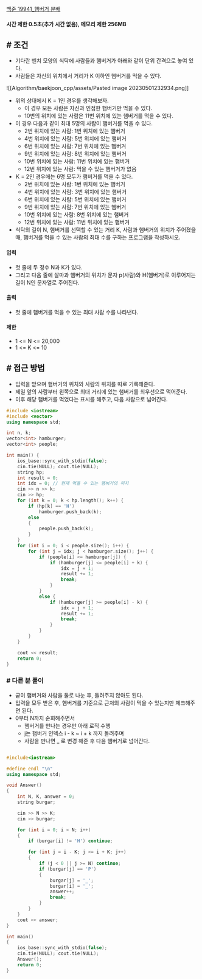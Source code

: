 
[백준 19941_햄버거 분배](https://www.acmicpc.net/problem/19941)


#### **시간 제한 0.5초(추가 시간 없음), 메모리 제한 256MB**


## **# 조건**

- 기다란 벤치 모양의 식탁에 사람들과 햄버거가 아래와 같이 단위 간격으로 놓여 있다. 
- 사람들은 자신의 위치에서 거리가 K 이하인 햄버거를 먹을 수 있다.

![[Algorithm/baekjoon_cpp/assets/Pasted image 20230501232934.png]]

- 위의 상태에서 K = 1인 경우를 생각해보자. 
	- 이 경우 모든 사람은 자신과 인접한 햄버거만 먹을 수 있다. 
	- 10번의 위치에 있는 사람은 11번 위치에 있는 햄버거를 먹을 수 있다. 
- 이 경우 다음과 같이 최대 5명의 사람이 햄버거를 먹을 수 있다.
	-   2번 위치에 있는 사람: 1번 위치에 있는 햄버거
	-   4번 위치에 있는 사람: 5번 위치에 있는 햄버거
	-   6번 위치에 있는 사람: 7번 위치에 있는 햄버거
	-   9번 위치에 있는 사람: 8번 위치에 있는 햄버거
	-   10번 위치에 있는 사람: 11번 위치에 있는 햄버거
	-   12번 위치에 있는 사람: 먹을 수 있는 햄버거가 없음
-  K = 2인 경우에는 6명 모두가 햄버거를 먹을 수 있다.
	-   2번 위치에 있는 사람: 1번 위치에 있는 햄버거
	-   4번 위치에 있는 사람: 3번 위치에 있는 햄버거
	-   6번 위치에 있는 사람: 5번 위치에 있는 햄버거
	-   9번 위치에 있는 사람: 7번 위치에 있는 햄버거
	-   10번 위치에 있는 사람: 8번 위치에 있는 햄버거
	-   12번 위치에 있는 사람: 11번 위치에 있는 햄버거
- 식탁의 길이 N, 햄버거를 선택할 수 있는 거리 K, 사람과 햄버거의 위치가 주어졌을 때, 햄버거를 먹을 수 있는 사람의 최대 수를 구하는 프로그램을 작성하시오.


#### **입력**
- 첫 줄에 두 정수 N과 K가 있다.
- 그리고 다음 줄에 살마과 햄버거의 위치가 문자 p(사람)와 H(햄버거)로 이루어지는 길이 N인 문자열로 주어진다.


#### **출력**
- 첫 줄에 햄버거를 먹을 수 있는 최대 사람 수를 나타낸다.


#### **제한**
- 1 <= N <= 20,000
- 1 <= K <= 10


## **# 접근 방법**

- 입력을 받으며 햄버거의 위치와 사람의 위치를 따로 기록해준다.
- 제일 앞의 사람부터 왼쪽으로 최대 거리에 있는 햄버거를 최우선으로 먹어준다.
- 이후 해당 햄버거를 먹었다는 표시를 해주고, 다음 사람으로 넘어간다.

```c++
#include <iostream>
#include <vector>
using namespace std;

int n, k;
vector<int> hamburger;
vector<int> people;

int main() {
    ios_base::sync_with_stdio(false);
    cin.tie(NULL); cout.tie(NULL);
    string hp;
    int result = 0;
    int idx = 0; // 현재 먹을 수 있는 햄버거의 위치
    cin >> n >> k;
    cin >> hp;
    for (int k = 0; k < hp.length(); k++) {
        if (hp[k] == 'H')
            hamburger.push_back(k);
        else
        {
            people.push_back(k);
        }
    }
    for (int i = 0; i < people.size(); i++) {
        for (int j = idx; j < hamburger.size(); j++) {
            if (people[i] <= hamburger[j]) {
                if (hamburger[j] <= people[i] + k) {
                    idx = j + 1;
                    result += 1;
                    break;
                }
            }
            else {
                if (hamburger[j] >= people[i] - k) {
                    idx = j + 1;
                    result += 1;
                    break;
                }
            }
        }
    }

    cout << result;
    return 0;
}
```


### **# 다른 분 풀이**

- 굳이 햄버거와 사람을 둘로 나눈 후, 돌려주지 않아도 된다.
- 입력을 모두 받은 후, 햄버거를 기준으로 근처의 사람이 먹을 수 있는지만 체크해주면 된다.
- 0부터 N까지 순회해주면서
	- 햄버거를 만나는 경우만 아래 로직 수행
	- j는 햄버거 인덱스 i - k ~ i + k 까지 돌려주며 
	- 사람을 만나면 _ 로 변경 해준 후 다음 햄버거로 넘어간다.

```c++

#include<iostream>

#define endl "\n"
using namespace std;

void Answer()
{
	int N, K, answer = 0;
	string burgar;

	cin >> N >> K;
	cin >> burgar;

	for (int i = 0; i < N; i++)
	{
		if (burgar[i] != 'H') continue;

		for (int j = i - K; j <= i + K; j++)
		{
			if (j < 0 || j >= N) continue;
			if (burgar[j] == 'P')
			{
				burgar[j] = '_';
				burgar[i] = '_';
				answer++;
				break;
			}
		}
	}
	cout << answer;
}

int main()
{
	ios_base::sync_with_stdio(false);
	cin.tie(NULL); cout.tie(NULL);
	Answer();
	return 0;
}
```